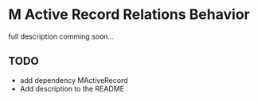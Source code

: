 # M Active Record Relations Behavior

full description comming soon...

## TODO
* add dependency MActiveRecord
* Add description to the README